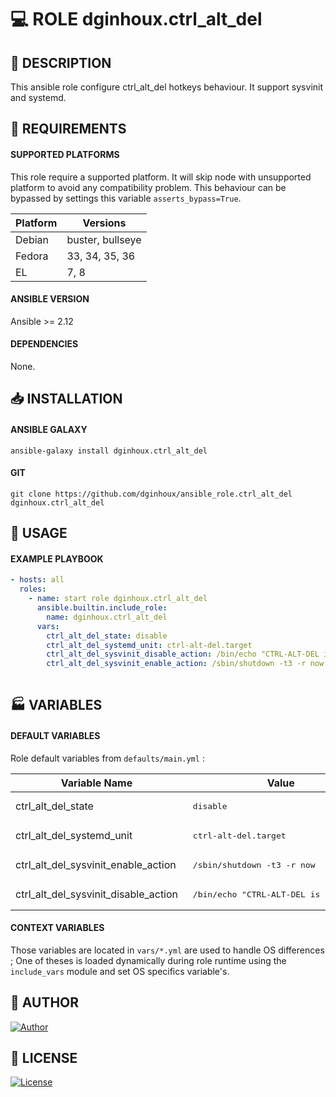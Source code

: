 # :computer: ROLE dginhoux.ctrl_alt_del

## :scroll: DESCRIPTION

This ansible role configure ctrl_alt_del hotkeys behaviour.
It support sysvinit and systemd.



## :nut_and_bolt: REQUIREMENTS

#### SUPPORTED PLATFORMS

This role require a supported platform. 
It will skip node with unsupported platform to avoid any compatibility problem.
This behaviour can be bypassed by settings this variable `asserts_bypass=True`.

| Platform | Versions |
|----------|----------|
| Debian | buster, bullseye |
| Fedora | 33, 34, 35, 36 |
| EL | 7, 8 |


#### ANSIBLE VERSION

Ansible >= 2.12


#### DEPENDENCIES

None.


## :inbox_tray: INSTALLATION

#### ANSIBLE GALAXY

```shell
ansible-galaxy install dginhoux.ctrl_alt_del
```

#### GIT

```shell
git clone https://github.com/dginhoux/ansible_role.ctrl_alt_del dginhoux.ctrl_alt_del
```


## :rocket: USAGE

#### EXAMPLE PLAYBOOK

```yaml
- hosts: all
  roles:
    - name: start role dginhoux.ctrl_alt_del
      ansible.builtin.include_role:
        name: dginhoux.ctrl_alt_del
      vars:
        ctrl_alt_del_state: disable
        ctrl_alt_del_systemd_unit: ctrl-alt-del.target
        ctrl_alt_del_sysvinit_disable_action: /bin/echo "CTRL-ALT-DEL is disabled"
        ctrl_alt_del_sysvinit_enable_action: /sbin/shutdown -t3 -r now
        
```


## :factory: VARIABLES
#### DEFAULT VARIABLES
Role default variables from `defaults/main.yml` : 

| Variable Name | Value |
|---------------|-------|
|ctrl_alt_del_state | <pre> disable </pre> |
|ctrl_alt_del_systemd_unit | <pre> ctrl-alt-del.target </pre> |
|ctrl_alt_del_sysvinit_enable_action | <pre> /sbin/shutdown -t3 -r now </pre> |
|ctrl_alt_del_sysvinit_disable_action | <pre> /bin/echo "CTRL-ALT-DEL is disabled" </pre> |


#### CONTEXT VARIABLES

Those variables are located in `vars/*.yml` are used to handle OS differences ; One of theses is loaded dynamically during role
runtime using the `include_vars` module and set OS specifics variable's.





## :man: AUTHOR

[![Author](https://img.shields.io/badge/maintained%20by-dginhoux-e00000?style=flat-square)](https://github.com/dginhoux)


## :bookmark_tabs: LICENSE

[![License](https://img.shields.io/github/license/dginhoux/ansible_role.ctrl_alt_del?style=flat-square)](https://github.com/dginhoux/ansible_role.ctrl_alt_del/blob/master/LICENSE)